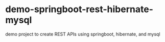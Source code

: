 # demo-springboot-rest-hibernate-mysql
demo project to create REST APIs using springboot, hibernate, and mysql
